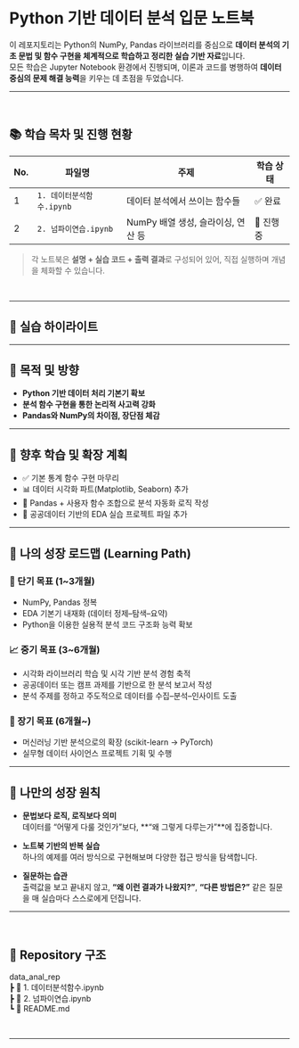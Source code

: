 # Python 기반 데이터 분석 입문 노트북

이 레포지토리는 Python의 NumPy, Pandas 라이브러리를 중심으로 **데이터 분석의 기초 문법 및 함수 구현을 체계적으로 학습하고 정리한 실습 기반 자료**입니다.  
모든 학습은 Jupyter Notebook 환경에서 진행되며, 이론과 코드를 병행하여 **데이터 중심의 문제 해결 능력**을 키우는 데 초점을 두었습니다.

---

<br>

## 📚 학습 목차 및 진행 현황

| No. | 파일명               | 주제                                              | 학습 상태   |
|-----|----------------------|---------------------------------------------------|-------------|
| 1   | `1. 데이터분석함수.ipynb` |   데이터 분석에서 쓰이는 함수들   | ✅ 완료 |
| 2  | `2. 넘파이연습.ipynb`   | NumPy 배열 생성, 슬라이싱, 연산 등     | 🔄 진행 중     |


> 각 노트북은 **설명 + 실습 코드 + 출력 결과**로 구성되어 있어, 직접 실행하며 개념을 체화할 수 있습니다.

<br>

---

## 📌 실습 하이라이트



---

## 🎯 목적 및 방향

- **Python 기반 데이터 처리 기본기 확보**  
- **분석 함수 구현을 통한 논리적 사고력 강화**  
- **Pandas와 NumPy의 차이점, 장단점 체감**  

---

## 🔭 향후 학습 및 확장 계획

- ✅ 기본 통계 함수 구현 마무리  
- 📊 데이터 시각화 파트(Matplotlib, Seaborn) 추가  
- 🧠 Pandas + 사용자 함수 조합으로 분석 자동화 로직 작성  
- 📁 공공데이터 기반의 EDA 실습 프로젝트 파일 추가  

---

## 🧠 나의 성장 로드맵 (Learning Path)

### 🎯 단기 목표 (1~3개월)
- NumPy, Pandas 정복  
- EDA 기본기 내재화 (데이터 정제–탐색–요약)  
- Python을 이용한 실용적 분석 코드 구조화 능력 확보

### 📈 중기 목표 (3~6개월)
- 시각화 라이브러리 학습 및 시각 기반 분석 경험 축적  
- 공공데이터 또는 캠프 과제를 기반으로 한 분석 보고서 작성  
- 분석 주제를 정하고 주도적으로 데이터를 수집–분석–인사이트 도출

### 🚀 장기 목표 (6개월~)
- 머신러닝 기반 분석으로의 확장 (scikit-learn → PyTorch)  
- 실무형 데이터 사이언스 프로젝트 기획 및 수행  

---

## 🔑 나만의 성장 원칙

- **문법보다 로직, 로직보다 의미**  
  데이터를 “어떻게 다룰 것인가”보다, **“왜 그렇게 다루는가”**에 집중합니다.

- **노트북 기반의 반복 실습**  
  하나의 예제를 여러 방식으로 구현해보며 다양한 접근 방식을 탐색합니다.

- **질문하는 습관**  
  출력값을 보고 끝내지 않고, **“왜 이런 결과가 나왔지?”**, **“다른 방법은?”** 같은 질문을 매 실습마다 스스로에게 던집니다.


---

<br>

## 📁 Repository 구조
data_anal_rep   
┣ 📓 1. 데이터분석함수.ipynb   
┣ 📓 2. 넘파이연습.ipynb   
┗ 📄 README.md

<br>

---
